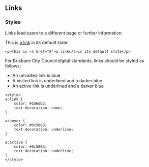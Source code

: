 ## Links

### Styles

Links lead users to a different page or further information.

This is [a link](javascript:void%280%29;) in its default state.

```
<p>This is <a href="#">a link</a>in its default state</p>
```

For Brisbane City Council digital standards, links should be styled as follows:

* An unvisited link is blue
* A visited link is underlined and a darker blue 
* An active link is underlined and a darker blue 

```
<style>
a:link {
    color: #106db2; 
    text-decoration: none;
}

a:hover {
    color: #0c5083;
    text-decoration: underline;
}

a:active {
    color: #0c5083;
    text-decoration: underline;
}
</style>
```



